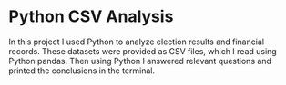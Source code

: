 # Python CSV Analysis

In this project I used Python to analyze election results and financial records. These datasets were provided as CSV files, which I read using Python pandas. Then using Python I answered relevant questions and printed the conclusions in the terminal.

